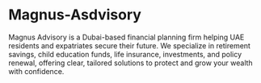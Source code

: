 # Magnus-Asdvisory
Magnus Advisory is a Dubai-based financial planning firm helping UAE residents and expatriates secure their future. We specialize in retirement savings, child education funds, life insurance, investments, and policy renewal, offering clear, tailored solutions to protect and grow your wealth with confidence.
